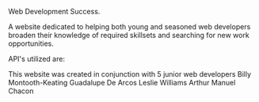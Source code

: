 Web Development Success.

A website dedicated to helping both young and seasoned web developers broaden their knowledge of required skillsets
and searching for new work opportunities. 


API's utilized are:

This website was created in conjunction with 5 junior web developers
Billy Montooth-Keating
Guadalupe De Arcos
Leslie Williams
Arthur
Manuel Chacon
